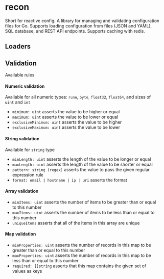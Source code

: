 # recon

Short for reactive config. A library for managing and validating configuration files for Go. Supports loading configuration from files (JSON and YAML), SQL database, and REST API endpoints. Supports caching with redis.

## Loaders

## Validation

Available rules

#### Numeric validation

Available for all numeric types: `rune`, `byte`, `float32`, `float64`, and sizes of `uint` and `int`
- `minimum: uint` asserts the value to be higher or equal 
- `maximum: uint` asserts the value to be lower or equal
- `exclusiveMinimum: uint` asserts the value to be higher
- `exclusiveMaximum: uint` asserts the value to be lower

#### String validation

Available for `string` type
- `minLength: uint` asserts the length of the value to be longer or equal
- `maxLength: uint` asserts the length of the value to be shorter or equal
- `pattern: string (regex)` asserts the value to pass the given regular expression rule
- `format: email | hostname | ip | uri` asserts the format

#### Array validation
- `minItems: uint` asserts the number of items to be greater than or equal to this number
- `maxItems: uint` asserts the number of items to be less than or equal to this number
- `uniqueItems` asserts that all of the items in this array are unique

#### Map validation
- `minProperties: uint` asserts the number of records in this map to be greater than or equal to this number 
- `maxProperties: uint` asserts the number of records in this map to be less than or equal to this number 
- `required: []string` asserts that this map contains the given set of values as keys